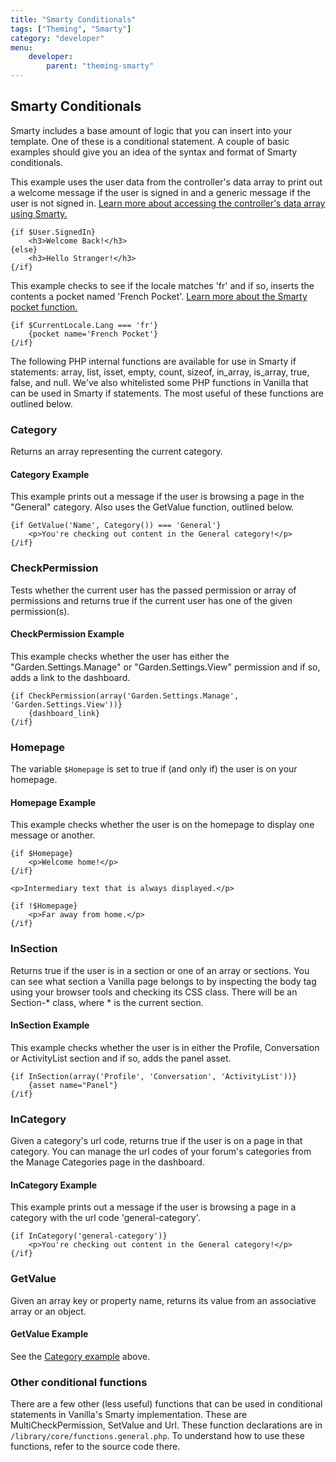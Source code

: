```yaml
---
title: "Smarty Conditionals"
tags: ["Theming", "Smarty"]
category: "developer"
menu:
    developer:
        parent: "theming-smarty"
---
```


## Smarty Conditionals

Smarty includes a base amount of logic that you can insert into your template. One of these is a conditional statement. A couple of basic examples should give you an idea of the syntax and format of Smarty conditionals.

This example uses the user data from the controller's data array to print out a welcome message if the user is signed in and a generic message if the user is not signed in. [Learn more about accessing the controller's data array using Smarty.](../#accessing-controller-data-with-smarty)

```
{if $User.SignedIn}
    <h3>Welcome Back!</h3>
{else}
    <h3>Hello Stranger!</h3>
{/if}
```

This example checks to see if the locale matches 'fr' and if so, inserts the contents a pocket named 'French Pocket'. [Learn more about the Smarty pocket function.](/functions/pocket.html.md)

```
{if $CurrentLocale.Lang === 'fr'}
    {pocket name='French Pocket'}
{/if}
```

The following PHP internal functions are available for use in Smarty if statements: array, list, isset, empty, count, sizeof, in_array, is_array, true, false, and null. We've also whitelisted some PHP functions in Vanilla that can be used in Smarty if statements. The most useful of these functions are outlined below.

### Category

Returns an array representing the current category.

#### Category Example

This example prints out a message if the user is browsing a page in the "General" category. Also uses the GetValue function, outlined below.

```
{if GetValue('Name', Category()) === 'General'}
    <p>You're checking out content in the General category!</p>
{/if}
```

### CheckPermission

Tests whether the current user has the passed permission or array of permissions and returns true if the current user has one of the given permission(s).

#### CheckPermission Example

This example checks whether the user has either the "Garden.Settings.Manage" or "Garden.Settings.View" permission and if so, adds a link to the dashboard.

```
{if CheckPermission(array('Garden.Settings.Manage', 'Garden.Settings.View'))}
    {dashboard_link}
{/if}
```

### Homepage

The variable `$Homepage` is set to true if (and only if) the user is on your homepage. 

#### Homepage Example

This example checks whether the user is on the homepage to display one message or another.

```
{if $Homepage}
    <p>Welcome home!</p>
{/if}

<p>Intermediary text that is always displayed.</p>

{if !$Homepage}
    <p>Far away from home.</p>
{/if}
```

### InSection

Returns true if the user is in a section or one of an array or sections. You can see what section a Vanilla page belongs to by inspecting the body tag using your browser tools and checking its CSS class. There will be an Section-* class, where * is the current section.

#### InSection Example

This example checks whether the user is in either the Profile, Conversation or ActivityList section and if so, adds the panel asset.

```
{if InSection(array('Profile', 'Conversation', 'ActivityList'))}
    {asset name="Panel"}
{/if}
```

### InCategory

Given a category's url code, returns true if the user is on a page in that category. You can manage the url codes of your forum's categories from the Manage Categories page in the dashboard.

#### InCategory Example

This example prints out a message if the user is browsing a page in a category with the url code 'general-category'.

```
{if InCategory('general-category')}
    <p>You're checking out content in the General category!</p>
{/if}
```

### GetValue

Given an array key or property name, returns its value from an associative array or an object.

#### GetValue Example

See the [Category example]('#category-example') above.

### Other conditional functions

There are a few other (less useful) functions that can be used in conditional statements in Vanilla's Smarty implementation. These are MultiCheckPermission, SetValue and Url. These function declarations are in `/library/core/functions.general.php`. To understand how to use these functions, refer to the source code there.
